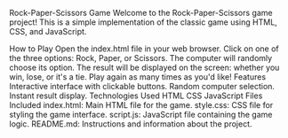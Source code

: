 Rock-Paper-Scissors Game
Welcome to the Rock-Paper-Scissors game project! This is a simple implementation of the classic game using HTML, CSS, and JavaScript.

How to Play
Open the index.html file in your web browser.
Click on one of the three options: Rock, Paper, or Scissors.
The computer will randomly choose its option.
The result will be displayed on the screen: whether you win, lose, or it's a tie.
Play again as many times as you'd like!
Features
Interactive interface with clickable buttons.
Random computer selection.
Instant result display.
Technologies Used
HTML
CSS
JavaScript
Files Included
index.html: Main HTML file for the game.
style.css: CSS file for styling the game interface.
script.js: JavaScript file containing the game logic.
README.md: Instructions and information about the project.

